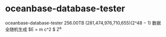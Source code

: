 # oceanbase-database-tester
 oceanbase-database-tester
256.00TB (281,474,976,710,655)(2^48 − 1) 数据全随机生成
$E = m c^2 $
Z<sup>a</sup>

